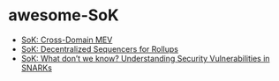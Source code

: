 # awesome-SoK

- [SoK: Cross-Domain MEV](https://arxiv.org/abs/2308.04159)
- [SoK: Decentralized Sequencers for Rollups](https://arxiv.org/abs/2310.03616)
- [SoK: What don’t we know? Understanding Security Vulnerabilities in SNARKs](https://arxiv.org/pdf/2402.15293v1.pdf)
